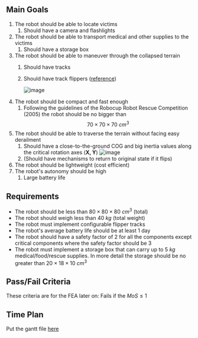 ## Main Goals
1. The robot should be able to locate victims
	1. Should have a camera and flashlights
2. The robot should be able to transport medical and other supplies to the victims
	1. Should have a storage box
3. The robot should be able to maneuver through the collapsed terrain
	1. Should have tracks
	2. Should have track flippers ([reference](https://www.researchgate.net/profile/Manop-Wongsaisuwan/publication/224441658_Plasma-RX_Autonomous_Rescue_robots/links/00b7d52267a813ab72000000/Plasma-RX-Autonomous-Rescue-robots.pdf))
    
		![image](https://github.com/user-attachments/assets/7e453098-29f4-4430-a01a-48af13ae01a0)
4. The robot should be compact and fast enough
	1. Following the guidelines of the Robocup Robot Rescue Competition (2005) the robot should be no bigger than $$70\times70\times70 \ cm^3$$
5. The robot should be able to traverse the terrain without facing easy derailment
	1. Should have a close-to-the-ground COG and big inertia values along the critical rotation axes (**X, Y**)
		![image](https://github.com/user-attachments/assets/d02f7677-2755-45df-a3bc-ee0dfb2a667e)
	2. (Should have mechanisms to return to original state if it flips)
6. The robot should be lightweight (cost efficient)
7. The robot's autonomy should be high
	1. Large battery life

## Requirements
- The robot should be less than $80\times 80 \times 80 \ cm^3$ (total)
- The robot should weigh less than $40\ kg$ (total weight)
- The robot must implement configurable flipper tracks
- The robot's average battery life should be at least 1 day
- The robot should have a safety factor of 2 for all the components except critical components where the safety factor should be 3
- The robot must implement a storage box that can carry up to $5\ kg$ medical/food/rescue supplies. In more detail the storage should be no greater than $20\times 18\times 10\ cm^3$


## Pass/Fail Criteria
These criteria are for the FEA later on:
Fails if the $MoS\le1$ 


## Time Plan
Put the gantt file [here](https://www.onlinegantt.com/#/gantt)

